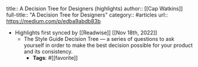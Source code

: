 title:: A Decision Tree for Designers (highlights)
author:: [[Cap Watkins]]
full-title:: "A Decision Tree for Designers"
category:: #articles
url:: https://medium.com/p/edba9abdb83b

- Highlights first synced by [[Readwise]] [[Nov 18th, 2022]]
	- The Style Guide Decision Tree — a series of questions to ask yourself in order to make the best decision possible for your product and its consistency.
		- **Tags**: #[[favorite]]